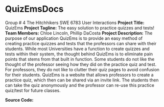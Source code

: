 # QuizEmsDocs
Group # 4
The Hitchhikers
SWE 6783 User Interactions
**Project Title:** QuizEms
**Project Tagline:** The easy solution to practice quizzes and tests!
**Team Members:** Chloe Lincoln, Phillip DaCosta
**Project Description:**
The purpose of our application QuizEms is to provide an easy method of creating practice
quizzes and tests that the professors can share with their students. While most Universities have a
function to create quizzes and tests within their system, the thought behind QuizEms is to eliminate pain
points that stems from that built in function. Some students do not like the thought of the professor
seeing how they did on the practice quiz and test. For professors, they do not like to clutter their quiz
pages to avoid confusion for their students. QuizEms is a website that allows professors to create a
practice quiz, which then can be shared via an invite link. The students then can take the quiz
anonymously and the professor can re-use this practice quiz/test for future classes. 

**Source Code:**
